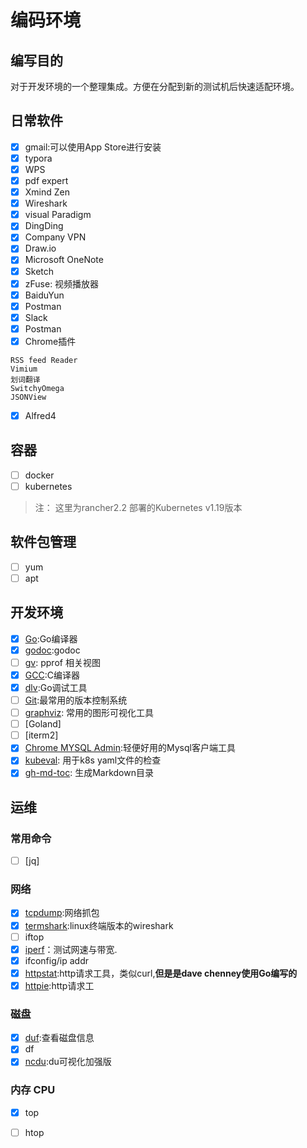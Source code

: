 # 编码环境

## 编写目的

对于开发环境的一个整理集成。方便在分配到新的测试机后快速适配环境。

## 日常软件

- [x] gmail:可以使用App Store进行安装
- [x] typora
- [x] WPS
- [x] pdf expert
- [x] Xmind Zen
- [x] Wireshark
- [x] visual Paradigm
- [x] DingDing
- [x] Company VPN
- [x] Draw.io
- [x] Microsoft OneNote
- [x] Sketch
- [x] zFuse: 视频播放器
- [x] BaiduYun
- [x] Postman
- [x] Slack
- [x] Postman
- [x] Chrome插件
```shell
RSS feed Reader
Vimium
划词翻译
SwitchyOmega
JSONView
```
- [x] Alfred4 



## 容器 

- [ ] docker
- [ ] kubernetes
>注： 这里为rancher2.2 部署的Kubernetes v1.19版本

## 软件包管理
- [ ] yum
- [ ] apt

## 开发环境
- [x] [Go](code.md#Go):Go编译器
- [x] [godoc](code.md#godoc):godoc 
- [ ] [gv](): pprof 相关视图
- [x] [GCC](code.md#GCC):C编译器
- [x] [dlv](code.md#dlv):Go调试工具
- [ ] [Git](git.md):最常用的版本控制系统
- [ ] [graphviz](code.md#graphviz): 常用的图形可视化工具
- [ ] [Goland]
- [ ] [iterm2]
- [x] [Chrome MYSQL Admin](code.md#mysql):轻便好用的Mysql客户端工具 
- [x] [kubeval](https://www.kubeval.com/): 用于k8s yaml文件的检查
- [x] [gh-md-toc](code.md#gh-md-toc): 生成Markdown目录

## 运维

### 常用命令

- [ ] [jq]


### 网络

- [x] [tcpdump](net.md#tcpdump):网络抓包
- [x] [termshark](net.md#termshark):linux终端版本的wireshark
- [ ] iftop
- [x] [iperf](net.md#iperf)：测试网速与带宽.
- [x] ifconfig/ip addr
- [x] [httpstat](net.md#httpstat):http请求工具，类似curl,**但是是dave chenney使用Go编写的**
- [x] [httpie](net.md#httpie):http请求工
### 磁盘
- [x] [duf](disk.md#duf):查看磁盘信息
- [x] df
- [x] [ncdu](disk.md#ncdu):du可视化加强版

### 内存 CPU
- [x] top
- [ ] htop




